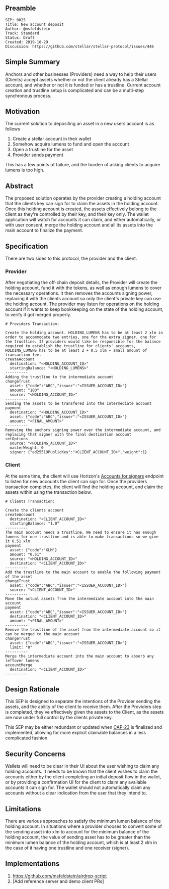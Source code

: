 ## Preamble

```
SEP: 0025
Title: New account deposit
Author: @msfeldstein
Track: Standard
Status: Draft
Created: 2019-10-29
Discussion: https://github.com/stellar/stellar-protocol/issues/446
```

## Simple Summary

Anchors and other businesses (Providers) need a way to help their users
(Clients) accept assets whether or not the client already has a Stellar
account, and whether or not it is funded or has a trustline. Current account
creation and trustline setup is complicated and can be a multi-step synchronous
process.

## Motivation

The current solution to depositing an asset in a new users account is as
follows

1. Create a stellar account in their wallet
2. Somehow acquire lumens to fund and open the account
3. Open a trustline for the asset
4. Provider sends payment

This has a few points of failure, and the burden of asking clients to acquire
lumens is too high.

## Abstract

The proposed solution operates by the provider creating a holding account that
the clients key can sign for to claim the assets in the holding account. Once
this holding account is created, the assets effectively belong to the client as
they're controlled by their key, and their key only. The wallet application
will watch for accounts it can claim, and either automatically, or with user
consent, merge the holding account and all its assets into the main account to
finalize the payment.

## Specification

There are two sides to this protocol, the provider and the client.

### Provider

After negotiating the off-chain deposit details, the Provider will create the
holding account, fund it with the tokens, as well as enough lumens to cover the
necessary operations. It then removes the accounts signing power, replacing it
with the clients account so only the client's private key can use the holding
account. The provider may listen for operations on the holding account if it
wants to keep bookkeeping on the state of the holding account, to verify it got
merged properly.

```
# Providers Transaction:

Create the holding account. HOLDING_LUMENS has to be at least 2 xlm in order to accommodate two entries, one for the extra signer, one for the trustline. If providers would like be responsible for the balance required to establish the trustline for clients' accounts, HOLDING_LUMENS has to be at least 2 + 0.5 xlm + small amount of transaction fee.
createAccount
  destination: "<HOLDING_ACCOUNT_ID>"
  startingBalance: "<HOLDING_LUMENS>"
----------
Adding the trustline to the intermediate account
changeTrust
  asset: {"code":"ABC","issuer":"<ISSUER_ACCOUNT_ID>"}
  amount: "100"
  source: "<HOLDING_ACCOUNT_ID>"
----------
Sending the assets to be transfered into the intermediate account
payment
  destination: "<HOLDING_ACCOUNT_ID>"
  asset: {"code":"ABC","issuer":"<ISSUER_ACCOUNT_ID>"}
  amount: "<FINAL_AMOUNT>"
----------
Removing the anchors signing power over the intermediate account, and replacing that signer with the final destination account
setOptions
  source: "<HOLDING_ACCOUNT_ID>"
  masterWeight: 0
  signer: {"ed25519PublicKey":"<CLIENT_ACCOUNT_ID>","weight":1}
```

### Client

At the same time, the client will use Horizon's
[Accounts for signers](https://github.com/stellar/go/blob/e5fb2eafaea3bc5cbbe36476237635d3ddfee135/services/horizon/internal/docs/reference/endpoints/accounts.md)
endpoint to listen for new accounts the client can sign for. Once the providers
transaction completes, the client will find the holding account, and claim the
assets within using the transaction below.

```
# Clients Transaction:

Create the clients account
createAccount
  destination: "<CLIENT_ACCOUNT_ID>"
  startingBalance: "1.0"
----------
The main account needs a trustline. We need to ensure it has enough lumens for one trustline and is able to make transactions so we give it 0.51 xlm
payment
  asset: {"code":"XLM"}
  amount: "0.51"
  source: "<HOLDING_ACCOUNT_ID>"
  destination: "<CLIENT_ACCOUNT_ID>"
----------
Add the trustline to the main account to enable the following payment of the asset
changeTrust
  asset: {"code":"ABC","issuer":"<ISSUER_ACCOUNT_ID>"}
  source: "<CLIENT_ACCOUNT_ID>"
----------
Move the actual assets from the intermediate account into the main account
payment
  asset: {"code":"ABC","issuer":"<ISSUER_ACCOUNT_ID>"}
  destination: "<CLIENT_ACCOUNT_ID>"
  amount: "<FINAL_AMOUNT>"
----------
Remove the trustline of the asset from the intermediate account so it can be merged to the main account
changeTrust
  asset: {"code":"ABC","issuer":"<ISSUER_ACCOUNT_ID>"}
  limit: "0"
----------
Merge the intermediate account into the main account to absorb any leftover lumens
accountMerge
  destination: "<CLIENT_ACCOUNT_ID>"
----------
```

## Design Rationale

This SEP is designed to separate the intentions of the Provider sending the
assets, and the ability of the client to receive them. After the Providers step
is completed, they've effectively given the assets to the Client, as the assets
are now under full control by the clients private key.

This SEP may be either redundant or updated when
[CAP-23](https://github.com/stellar/stellar-protocol/blob/master/core/cap-0023.md)
is finalized and implemented, allowing for more explicit claimable balances in
a less complicated fashion.

## Security Concerns

Wallets will need to be clear in their UI about the user wishing to claim any
holding accounts. It needs to be known that the client wishes to claim the
accounts either by the client completing an initial deposit flow in the wallet,
or by providing a confirmation UI for the client to claim any available
accounts it can sign for. The wallet should not automatically claim any
accounts without a clear indication from the user that they intend to.

## Limitations

There are various approaches to satisfy the minimum lumen balance of the
holding account. In situations where a provider chooses to convert some of the
sending asset into xlm to account for the minimum balance of the holding
account, the value of sending asset has to be greater than the minimum lumen
balance of the holding account, which is at least 2 xlm in the case of it
having one trustline and one receiver (signer).

## Implementations

1. https://github.com/msfeldstein/airdrop-script
2. [Add reference server and demo client PRs]
